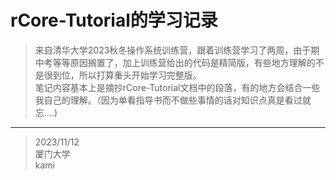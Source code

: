 # rCore-Tutorial的学习记录
> 来自清华大学2023秋冬操作系统训练营，跟着训练营学习了两周，由于期中考等等原因搁置了，加上训练营给出的代码是精简版，有些地方理解的不是很到位，所以打算重头开始学习完整版。  
笔记内容基本上是摘抄rCore-Tutorial文档中的段落，有的地方会结合一些我自己的理解。（因为单看指导书而不做些事情的话对知识点真是看过就忘....)
-----------
>2023/11/12  
厦门大学  
kami

